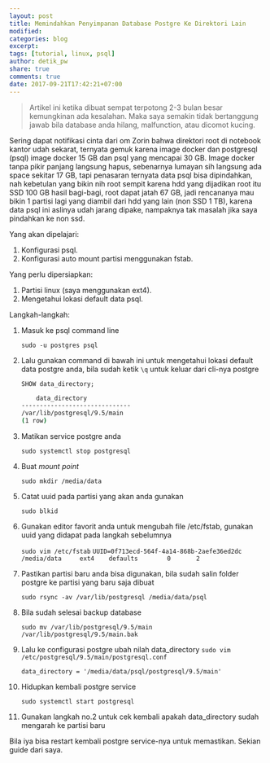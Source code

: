 ```yaml
---
layout: post
title: Memindahkan Penyimpanan Database Postgre Ke Direktori Lain
modified:
categories: blog
excerpt:
tags: [tutorial, linux, psql]
author: detik_pw
share: true
comments: true
date: 2017-09-21T17:42:21+07:00
---
```

> Artikel ini ketika dibuat sempat terpotong 2-3 bulan besar kemungkinan ada kesalahan. Maka saya semakin tidak bertanggung jawab bila database anda hilang, malfunction, atau dicomot kucing.

Sering dapat notifikasi cinta dari om Zorin bahwa direktori root di notebook kantor udah sekarat, ternyata gemuk karena image docker dan postgresql (psql) image docker 15 GB dan psql yang mencapai 30 GB. Image docker tanpa pikir panjang langsung hapus, sebenarnya lumayan sih langsung ada space sekitar 17 GB, tapi penasaran ternyata data psql bisa dipindahkan, nah kebetulan yang bikin nih root sempit karena hdd yang dijadikan root itu SSD 100 GB hasil bagi-bagi, root dapat jatah 67 GB, jadi rencananya mau bikin 1 partisi lagi yang diambil dari hdd yang lain (non SSD 1 TB), karena data psql ini aslinya udah jarang dipake, nampaknya tak masalah jika saya pindahkan ke non ssd.

Yang akan dipelajari:
1. Konfigurasi psql.
2. Konfigurasi auto mount partisi menggunakan fstab.

Yang perlu dipersiapkan:
1. Partisi linux (saya menggunakan ext4).
2. Mengetahui lokasi default data psql.

Langkah-langkah:
1. Masuk ke psql command line

    `sudo -u postgres psql`

2. Lalu gunakan command di bawah ini untuk mengetahui lokasi default data postgre anda, bila sudah ketik `\q` untuk keluar dari cli-nya postgre

    `SHOW data_directory;`
    ```bash
        data_directory
    ------------------------------
    /var/lib/postgresql/9.5/main
    (1 row)
    ```
3. Matikan service postgre anda

    `sudo systemctl stop postgresql`
4. Buat *mount point*

    `sudo mkdir /media/data`

5. Catat uuid pada partisi yang akan anda gunakan

    `sudo blkid`

6. Gunakan editor favorit anda untuk mengubah file /etc/fstab, gunakan uuid yang didapat pada langkah sebelumnya

    `sudo vim /etc/fstab`
    `UUID=0f713ecd-564f-4a14-868b-2aefe36ed2dc /media/data     ext4    defaults        0       2`

7. Pastikan partisi baru anda bisa digunakan, bila sudah salin folder postgre ke partisi yang baru saja dibuat

    `sudo rsync -av /var/lib/postgresql /media/data/psql`

8. Bila sudah selesai backup database

    `sudo mv /var/lib/postgresql/9.5/main /var/lib/postgresql/9.5/main.bak`

9. Lalu ke configurasi postgre ubah nilah data_directory
    `sudo vim /etc/postgresql/9.5/main/postgresql.conf`

    `data_directory = '/media/data/psql/postgresql/9.5/main'`

10. Hidupkan kembali postgre service

    `sudo systemctl start postgresql`

11. Gunakan langkah no.2 untuk cek kembali apakah data_directory sudah mengarah ke partisi baru

Bila iya bisa restart kembali postgre service-nya untuk memastikan. Sekian guide dari saya.
